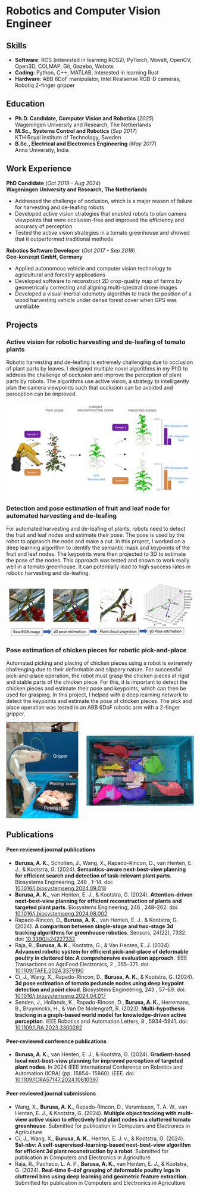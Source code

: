 # Robotics and Computer Vision Engineer

## Skills
- **Software**: ROS (interested in learning ROS2), PyTorch, MoveIt, OpenCV, Open3D, COLMAP, Git, Gazebo, Webots
- **Coding**: Python, C++, MATLAB, Interested in learning Rust
- **Hardware**: ABB 6DoF manipulator, Intel Realsense RGB-D cameras, Robotiq 2-finger gripper

## Education
- **Ph.D. Candidate, Computer Vision and Robotics** (_2025_)	  
  Wageningen University and Research, The Netherlands							       		
- **M.Sc., Systems Control and Robotics** (_Sep 2017_)  
  KTH Royal Institute of Technology, Sweden 
- **B.Sc., Electrical and Electronics Engineering** (_May 2017_)  
  Anna University, India 

## Work Experience
**PhD Candidate** (_Oct 2019 - Aug 2024_)  
**Wageningen University and Research, The Netherlands**
- Addressed the challenge of occlusion, which is a major reason of failure for harvesting and de-leafing robots
- Developed active vision strategies that enabled robots to plan camera viewpoints that were occlusion-free and improved the efficiency and accuracy of perception
- Tested the active vision strategies in a tomato greenhouse and showed that it outperformed traditional methods

**Robotics Software Developer** (_Oct 2017 - Sep 2019_)  
**Geo-konzept GmbH, Germany**
- Applied autonomous vehicle and computer vision technology to agricultural and forestry applications
- Developed software to reconstruct 2D crop-quality map of farms by geometrically correcting and aligning multi-spectral drone images
- Developed a visual-inertial odometry algorithm to track the position of a wood harvesting vehicle under dense forest cover when GPS was unreliable

## Projects
### Active vision for robotic harvesting and de-leafing of tomato plants
Robotic harvesting and de-leafing is extremely challenging due to occlusion of plant parts by leaves. I designed multiple novel algorithms in my PhD to address the challenge of occlusion and improve the perception of plant parts by robots. The algorithms use active vision, a strategy to intelligently plan the camera viewpoints such that occlusion can be avoided and perception can be improved.

![Next-best-view planning](assets/img/next_best_view.png)

### Detection and pose estimation of fruit and leaf node for automated harvesting and de-leafing
For automated harvesting and de-leafing of plants, robots need to detect the fruit and leaf nodes and estimate their pose. The pose is used by the robot to appraoch the node and make a cut. In this project, I worked on a deep learning algorithm to identify the semantic mask and keypoints of the fruit and leaf nodes. The keypoints were then projected to 3D to estimate the pose of the nodes. This approach was tested and shown to work really well in a tomato greenhouse. It can potentially lead to high success rates in robotic harvesting and de-leafing.

![Detection and pose estimation of plant nodes](assets/img/detection_and_pose_estimation.png)

### Pose estimation of chicken pieces for robotic pick-and-place
Automated picking and placing of chicken pieces using a robot is extremely challenging due to their deformable and slippery nature. For successful pick-and-place operation, the robot must grasp the chicken pieces at rigid and stable parts of the chicken piece. For this, it is important to detect the chicken pieces and estimate their pose and keypoints, which can then be used for grasping. In this project, I helped with a deep learning network to detect the keypoints and estimate the pose of chicken pieces. The pick and place operation was tested in an ABB 6DoF robotic arm with a 2-finger gripper.

![Detection and pose estimation of chicken pieces](assets/img/pick_and_place.png)

## Publications
#### Peer-reviewed journal publications
- **Burusa, A. K.**, Scholten, J., Wang, X., Rapado-Rincon, D., van Henten, E. J., & Kootstra, G. (2024). **Semantics-aware next-best-view planning for efficient search and detection of task-relevant plant parts**. Biosystems Engineering, 248 , 1–14. doi: [10.1016/j.biosystemseng.2024.09.018](https://doi.org/10.1016/j.biosystemseng.2024.09.018)
- **Burusa, A. K.**, van Henten, E. J., & Kootstra, G. (2024). **Attention-driven next-best-view planning for efficient reconstruction of plants and targeted plant parts**. Biosystems Engineering, 246 , 248–262. doi: [10.1016/j.biosystemseng.2024.08.002](https://doi.org/10.1016/j.biosystemseng.2024.08.002)
- Rapado-Rincon, D., **Burusa, A. K.**, van Henten, E. J., & Kootstra, G. (2024). **A comparison between single-stage and two-stage 3d tracking algorithms for greenhouse robotics**. Sensors, 24(22), 7332. doi: [10.3390/s24227332](https://doi.org/10.3390/s24227332)
- Raja, R., **Burusa, A. K.**, Kootstra, G., & Van Henten, E. J. (2024). **Advanced robotic system for efficient pick-and-place of deformable poultry in cluttered bin: A comprehensive evaluation approach**. IEEE Transactions on AgriFood Electronics, 2 , 355–371. doi: [10.1109/TAFE.2024.3379190](https://doi.org/10.1109/TAFE.2024.3379190)
- Ci, J., Wang, X., Rapado-Rincon, D., **Burusa, A. K.**, & Kootstra, G. (2024). **3d pose estimation of tomato peduncle nodes using deep keypoint detection and point cloud**. Biosystems Engineering, 243 , 57–69. doi: [10.1016/j.biosystemseng.2024.04.017](https://doi.org/10.1016/j.biosystemseng.2024.04.017)
- Senden, J., Hollands, K., Rapado-Rincon, D., **Burusa, A. K.**, Herremans, B., Bruyninckx, H., & Van De Molengraft, R. (2023). **Multi-hypothesis tracking in a graph-based world model for knowledge-driven active perception**. IEEE Robotics and Automation Letters, 8 , 5934–5941. doi: [10.1109/LRA.2023.3300282](https://doi.org/10.1109/LRA.2023.3300282)

#### Peer-reviewed conference publications
- **Burusa, A. K.**, van Henten, E. J., & Kootstra, G. (2024). **Gradient-based local next-best-view planning for improved perception of targeted plant nodes**. In 2024 IEEE International Conference on Robotics and Automation (ICRA) (pp. 15854–
15860). IEEE. doi: [10.1109/ICRA57147.2024.10610397](https://doi.org/10.1109/ICRA57147.2024.10610397)

#### Peer-reviewed journal submissions
- Wang, X., **Burusa, A. K.**, Rapado-Rincon, D., Versmissen, T. A. W., van Henten, E. J., & Kootstra, G. (2024). **Multiple object tracking with multi-view active vision to effectively find plant nodes in a cluttered tomato greenhouse**. Submitted for publication in Computers and Electronics in Agriculture
- Ci, J., Wang, X., **Burusa, A. K.**, Henten, E. J. v., & Kootstra, G. (2024). **Ssl-nbv: A self-supervised-learning-based next-best-view algorithm for efficient 3d plant reconstruction by a robot**. Submitted for publication in Computers and Electronics in Agriculture
- Raja, R., Pacheco, L. A. P., **Burusa, A. K.**, van Henten, E. J., & Kootstra, G. (2024). **Real-time 6-dof grasping of deformable poultry legs in cluttered bins using deep learning and geometric feature extraction**. Submitted for publication in Computers and Electronics in Agriculture
